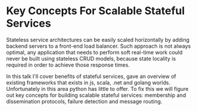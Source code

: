 # Key Concepts For Scalable Stateful Services


Stateless service architectures can be easily scaled horizontally by adding
backend servers to a front-end load balancer. Such approach is not always
optimal, any application that needs to perform soft real-time work could never
be built using stateless CRUD models, because state locality is required in
order to achieve those response times. 

In this talk I'll cover benefits of stateful services, gave an overview of
existing frameworks that exists in js, scala, .net and golang worlds.
Unfortunately in this area python has little to offer. To fix this we will
figure out key concepts for building scalable stateful services: membership
and dissemination protocols, failure detection and message routing.
